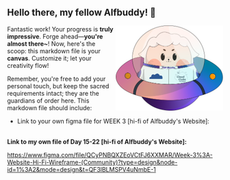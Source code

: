## Hello there, my fellow Alfbuddy! 💖

<img align="right" width="250px" src="../../assets/alf/alf-ufo.png">

Fantastic work! Your progress is **truly impressive**. Forge ahead—**you're almost there~**! Now, here's the scoop: this markdown file is your **canvas**. Customize it; let your creativity flow!

Remember, you're free to add your personal touch, but keep the sacred requirements intact; they are the guardians of order here. This markdown file should include:
- Link to your own figma file for WEEK 3 [hi-fi of Alfbuddy's Website]: 


<br/>**Link to my own file of **Day 15-22 [hi-fi of Alfbuddy's Website]:****

 https://www.figma.com/file/QCyPNBQXZEoVCtFJ6XXMAR/Week-3%3A-Website-Hi-Fi-Wireframe-(Community)?type=design&node-id=1%3A2&mode=design&t=QF3lBLMSPV4uNmbE-1

##

